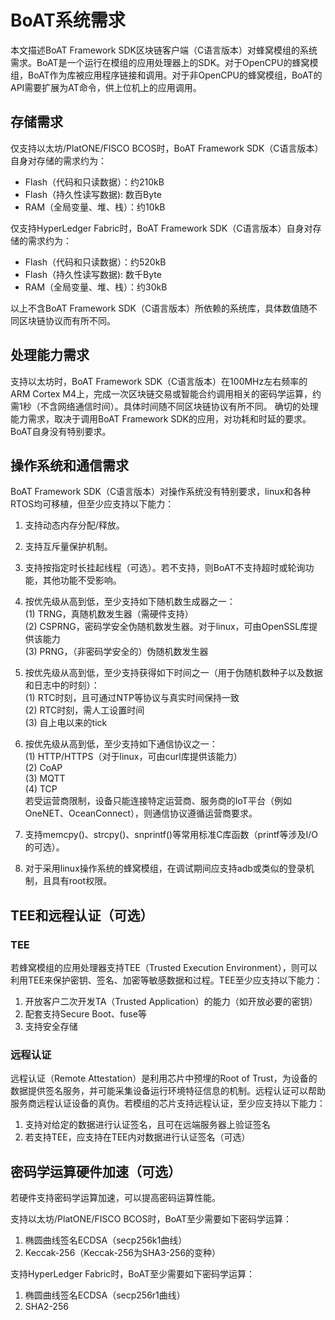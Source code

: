 # BoAT系统需求


本文描述BoAT Framework SDK区块链客户端（C语言版本）对蜂窝模组的系统需求。BoAT是一个运行在模组的应用处理器上的SDK。对于OpenCPU的蜂窝模组，BoAT作为库被应用程序链接和调用。对于非OpenCPU的蜂窝模组，BoAT的API需要扩展为AT命令，供上位机上的应用调用。

## 存储需求

仅支持以太坊/PlatONE/FISCO BCOS时，BoAT Framework SDK（C语言版本）自身对存储的需求约为：
- Flash（代码和只读数据）：约210kB
- Flash（持久性读写数据): 数百Byte
- RAM（全局变量、堆、栈）：约10kB

仅支持HyperLedger Fabric时，BoAT Framework SDK（C语言版本）自身对存储的需求约为：
- Flash（代码和只读数据）：约520kB
- Flash（持久性读写数据): 数千Byte
- RAM（全局变量、堆、栈）：约30kB

以上不含BoAT Framework SDK（C语言版本）所依赖的系统库，具体数值随不同区块链协议而有所不同。

## 处理能力需求

支持以太坊时，BoAT Framework SDK（C语言版本）在100MHz左右频率的ARM Cortex M4上，完成一次区块链交易或智能合约调用相关的密码学运算，约需1秒（不含网络通信时间）。具体时间随不同区块链协议有所不同。
确切的处理能力需求，取决于调用BoAT Framework SDK的应用，对功耗和时延的要求。BoAT自身没有特别要求。

## 操作系统和通信需求

BoAT Framework SDK（C语言版本）对操作系统没有特别要求，linux和各种RTOS均可移植，但至少应支持以下能力：
1. 支持动态内存分配/释放。
2. 支持互斥量保护机制。
3. 支持按指定时长挂起线程（可选）。若不支持，则BoAT不支持超时或轮询功能，其他功能不受影响。
4. 按优先级从高到低，至少支持如下随机数生成器之一：<br>
   (1)	TRNG，真随机数发生器（需硬件支持）<br>
   (2)	CSPRNG，密码学安全伪随机数发生器。对于linux，可由OpenSSL库提供该能力 <br>
   (3)	PRNG，（非密码学安全的）伪随机数发生器
5. 按优先级从高到低，至少支持获得如下时间之一（用于伪随机数种子以及数据和日志中的时刻）：<br>
   (1)	RTC时刻，且可通过NTP等协议与真实时间保持一致 <br>
   (2)	RTC时刻，需人工设置时间 <br>
   (3)	自上电以来的tick

6. 按优先级从高到低，至少支持如下通信协议之一：<br>
   (1)	HTTP/HTTPS（对于linux，可由curl库提供该能力）<br>
   (2)	CoAP <br>
   (3)	MQTT <br>
   (4)	TCP <br>
若受运营商限制，设备只能连接特定运营商、服务商的IoT平台（例如OneNET、OceanConnect），则通信协议遵循运营商要求。
7. 支持memcpy()、strcpy()、snprintf()等常用标准C库函数（printf等涉及I/O的可选）。
8. 对于采用linux操作系统的蜂窝模组，在调试期间应支持adb或类似的登录机制，且具有root权限。

## TEE和远程认证（可选）

### TEE

若蜂窝模组的应用处理器支持TEE（Trusted Execution Environment），则可以利用TEE来保护密钥、签名、加密等敏感数据和过程。TEE至少应支持以下能力：
1. 开放客户二次开发TA（Trusted Application）的能力（如开放必要的密钥）
2. 配套支持Secure Boot、fuse等
3. 支持安全存储

### 远程认证

远程认证（Remote Attestation）是利用芯片中预埋的Root of Trust，为设备的数据提供签名服务，并可能采集设备运行环境特征信息的机制。远程认证可以帮助服务商远程认证设备的真伪。若模组的芯片支持远程认证，至少应支持以下能力：
1. 支持对给定的数据进行认证签名，且可在远端服务器上验证签名
2. 若支持TEE，应支持在TEE内对数据进行认证签名（可选）


## 密码学运算硬件加速（可选）

若硬件支持密码学运算加速，可以提高密码运算性能。

支持以太坊/PlatONE/FISCO BCOS时，BoAT至少需要如下密码学运算：
1. 椭圆曲线签名ECDSA（secp256k1曲线）
2. Keccak-256（Keccak-256为SHA3-256的变种）

支持HyperLedger Fabric时，BoAT至少需要如下密码学运算：
1. 椭圆曲线签名ECDSA（secp256r1曲线）
2. SHA2-256


